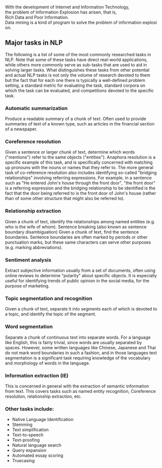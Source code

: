 With the development of Internet and Information Technology, the problem of Information Explosion has arisen, that is, Rich Data and Poor Information. Data mining is a kind of program to solve the problem of information explosion.

## Major tasks in NLP

The following is a list of some of the most commonly researched tasks in NLP. Note that some of these tasks have direct real-world applications, while others more commonly serve as sub-tasks that are used to aid in solving larger tasks. What distinguishes these tasks from other potential and actual NLP tasks is not only the volume of research devoted to them but the fact that for each one there is typically a well-defined problem setting, a standard metric for evaluating the task, standard corpora on which the task can be evaluated, and competitions devoted to the specific task.

### Automatic summarization

Produce a readable summary of a chunk of text. Often used to provide summaries of text of a known type, such as articles in the financial section of a newspaper.

### Coreference resolution

Given a sentence or larger chunk of text, determine which words ("mentions") refer to the same objects ("entities"). Anaphora resolution is a specific example of this task, and is specifically concerned with matching up pronouns with the nouns or names that they refer to. The more general task of co-reference resolution also includes identifying so-called "bridging relationships" involving referring expressions. For example, in a sentence such as "He entered John's house through the front door", "the front door" is a referring expression and the bridging relationship to be identified is the fact that the door being referred to is the front door of John's house (rather than of some other structure that might also be referred to).


### Relationship extraction

Given a chunk of text, identify the relationships among named entities (e.g. who is the wife of whom).
Sentence breaking (also known as sentence boundary disambiguation)
Given a chunk of text, find the sentence boundaries. Sentence boundaries are often marked by periods or other punctuation marks, but these same characters can serve other purposes (e.g. marking abbreviations).

### Sentiment analysis

Extract subjective information usually from a set of documents, often using online reviews to determine "polarity" about specific objects. It is especially useful for identifying trends of public opinion in the social media, for the purpose of marketing.

### Topic segmentation and recognition

Given a chunk of text, separate it into segments each of which is devoted to a topic, and identify the topic of the segment.

### Word segmentation

Separate a chunk of continuous text into separate words. For a language like English, this is fairly trivial, since words are usually separated by spaces. However, some written languages like Chinese, Japanese and Thai do not mark word boundaries in such a fashion, and in those languages text segmentation is a significant task requiring knowledge of the vocabulary and morphology of words in the language.

### Information extraction (IE)

This is concerned in general with the extraction of semantic information from text. This covers tasks such as named entity recognition, Coreference resolution, relationship extraction, etc.

### Other tasks include:

+ Native Language Identification
+ Stemming
+ Text simplification
+ Text-to-speech
+ Text-proofing
+ Natural language search
+ Query expansion
+ Automated essay scoring
+ Truecasing
